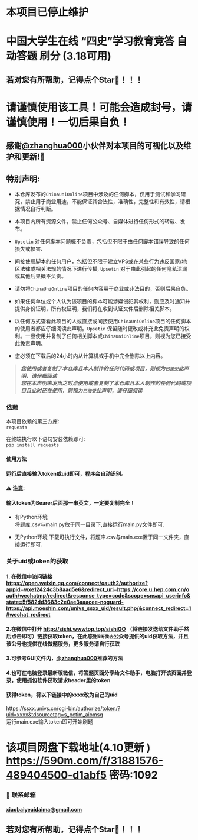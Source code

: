 # 本项目已停止维护
# 中国大学生在线 “四史”学习教育竞答 自动答题 刷分 (3.18可用)  
## 若对您有所帮助，记得点个Star🌟！！！ 
# 请谨慎使用该工具！可能会造成封号，请谨慎使用！一切后果自负！
 

## 感谢[@zhanghua000](http:\/\/github.com\/zhanghua000)小伙伴对本项目的可视化以及维护和更新!🥰


## 特别声明:

* 本仓库发布的`ChinaUniOnline`项目中涉及的任何脚本，仅用于测试和学习研究，禁止用于商业用途，不能保证其合法性，准确性，完整性和有效性，请根据情况自行判断。

* 本项目内所有资源文件，禁止任何公众号、自媒体进行任何形式的转载、发布。

* `Upsetin` 对任何脚本问题概不负责，包括但不限于由任何脚本错误导致的任何损失或损害.

* 间接使用脚本的任何用户，包括但不限于建立VPS或在某些行为违反国家/地区法律或相关法规的情况下进行传播, `Upsetin` 对于由此引起的任何隐私泄漏或其他后果概不负责。

* 请勿将`ChinaUniOnline`项目的任何内容用于商业或非法目的，否则后果自负。

* 如果任何单位或个人认为该项目的脚本可能涉嫌侵犯其权利，则应及时通知并提供身份证明，所有权证明，我们将在收到认证文件后删除相关脚本。

* 以任何方式查看此项目的人或直接或间接使用`ChinaUniOnline`项目的任何脚本的使用者都应仔细阅读此声明。`Upsetin` 保留随时更改或补充此免责声明的权利。一旦使用并复制了任何相关脚本或`ChinaUniOnline`项目，则视为您已接受此免责声明。
  
* 您必须在下载后的24小时内从计算机或手机中完全删除以上内容。  

> ***您使用或者复制了本仓库且本人制作的任何代码或项目，则视为`已接受`此声明，请仔细阅读***  
> ***您在本声明未发出之时点使用或者复制了本仓库且本人制作的任何代码或项目且此时还在使用，则视为`已接受`此声明，请仔细阅读***


### 依赖
本项目依赖的第三方库:  
`requests`  

在终端执行以下语句安装依赖即可:  
`pip install requests`  

#### 使用方法
#### 运行后直接输入token或uid即可，程序会自动识别。 
#### ⚠️ ️注意:
#### ️输入token为Bearer后面那一串英文，一定要复制完全！
+ 有Python环境  
  将题库.csv与main.py放于同一目录下,直接运行main.py文件即可.
  
+ 无Python环境
  下载可执行文件，将题库.csv与main.exe置于同一文件夹，直接运行即可.
  
### 关于uid或token的获取
#### 1. 在微信中访问链接 https://open.weixin.qq.com/connect/oauth2/authorize?appid=wxe12424c3b8aad5e6&redirect_uri=https://core.u.hep.com.cn/oauth/wechatmp/redirect&response_type=code&scope=snsapi_userinfo&state=5f582dd3683c2e0ae3aaacee-noguard-https://api.moeshin.com/univs_ssxx_uid/result.php/&connect_redirect=1#wechat_redirect
#### 2.在微信中打开 http://sishi.wwwtop.top/sishiGO （将链接发送给文件助手然后点击即可）链接获取token，在此感谢`i呀我去`公众号提供的uid获取方法，并且该公号也提供在线做题服务，更多服务请自行获取
#### 3.可参考GUI文件内，[@zhanghua000](http:\/\/github.com\/zhanghua000)推荐的方法
#### 4.也可在电脑登录最新版微信，将答题页面分享给文件助手，电脑打开该页面并登录，使用抓包软件获取请求header里的token

#### 获得token，将以下链接中的xxxx改为自己的uid    
https://ssxx.univs.cn/cgi-bin/authorize/token/?uid=xxxx&tdsourcetag=s_pctim_aiomsg    
运行main.exe输入token即可开始刷题

# 该项目网盘下载地址(4.10更新 ) https://590m.com/f/31881576-489404500-d1abf5  密码:1092
### 📧 联系邮箱
#### xiaobaiyeaidaima@gmail.com
## 若对您有所帮助，记得点个Star🌟！！！  

